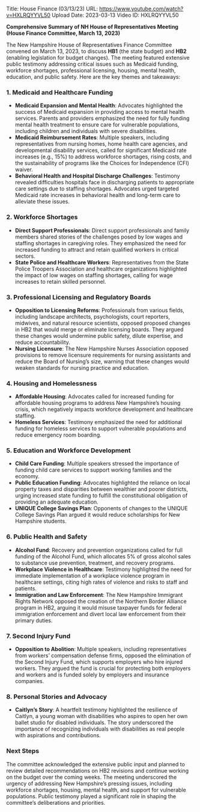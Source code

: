 Title: House Finance (03/13/23)
URL: https://www.youtube.com/watch?v=HXLRQYYVL50
Upload Date: 2023-03-13
Video ID: HXLRQYYVL50

**Comprehensive Summary of NH House of Representatives Meeting (House Finance Committee, March 13, 2023)**

The New Hampshire House of Representatives Finance Committee convened on March 13, 2023, to discuss **HB1** (the state budget) and **HB2** (enabling legislation for budget changes). The meeting featured extensive public testimony addressing critical issues such as Medicaid funding, workforce shortages, professional licensing, housing, mental health, education, and public safety. Here are the key themes and takeaways:

### **1. Medicaid and Healthcare Funding**
- **Medicaid Expansion and Mental Health**: Advocates highlighted the success of Medicaid expansion in providing access to mental health services. Parents and providers emphasized the need for fully funding mental health treatment to ensure care for vulnerable populations, including children and individuals with severe disabilities.
- **Medicaid Reimbursement Rates**: Multiple speakers, including representatives from nursing homes, home health care agencies, and developmental disability services, called for significant Medicaid rate increases (e.g., 15%) to address workforce shortages, rising costs, and the sustainability of programs like the Choices for Independence (CFI) waiver.
- **Behavioral Health and Hospital Discharge Challenges**: Testimony revealed difficulties hospitals face in discharging patients to appropriate care settings due to staffing shortages. Advocates urged targeted Medicaid rate increases in behavioral health and long-term care to alleviate these issues.

### **2. Workforce Shortages**
- **Direct Support Professionals**: Direct support professionals and family members shared stories of the challenges posed by low wages and staffing shortages in caregiving roles. They emphasized the need for increased funding to attract and retain qualified workers in critical sectors.
- **State Police and Healthcare Workers**: Representatives from the State Police Troopers Association and healthcare organizations highlighted the impact of low wages on staffing shortages, calling for wage increases to retain skilled personnel.

### **3. Professional Licensing and Regulatory Boards**
- **Opposition to Licensing Reforms**: Professionals from various fields, including landscape architects, psychologists, court reporters, midwives, and natural resource scientists, opposed proposed changes in HB2 that would merge or eliminate licensing boards. They argued these changes would undermine public safety, dilute expertise, and reduce accountability.
- **Nursing Licensure**: The New Hampshire Nurses Association opposed provisions to remove licensure requirements for nursing assistants and reduce the Board of Nursing’s size, warning that these changes would weaken standards for nursing practice and education.

### **4. Housing and Homelessness**
- **Affordable Housing**: Advocates called for increased funding for affordable housing programs to address New Hampshire’s housing crisis, which negatively impacts workforce development and healthcare staffing.
- **Homeless Services**: Testimony emphasized the need for additional funding for homeless services to support vulnerable populations and reduce emergency room boarding.

### **5. Education and Workforce Development**
- **Child Care Funding**: Multiple speakers stressed the importance of funding child care services to support working families and the economy.
- **Public Education Funding**: Advocates highlighted the reliance on local property taxes and disparities between wealthier and poorer districts, urging increased state funding to fulfill the constitutional obligation of providing an adequate education.
- **UNIQUE College Savings Plan**: Opponents of changes to the UNIQUE College Savings Plan argued it would reduce scholarships for New Hampshire students.

### **6. Public Health and Safety**
- **Alcohol Fund**: Recovery and prevention organizations called for full funding of the Alcohol Fund, which allocates 5% of gross alcohol sales to substance use prevention, treatment, and recovery programs.
- **Workplace Violence in Healthcare**: Testimony highlighted the need for immediate implementation of a workplace violence program in healthcare settings, citing high rates of violence and risks to staff and patients.
- **Immigration and Law Enforcement**: The New Hampshire Immigrant Rights Network opposed the creation of the Northern Border Alliance program in HB2, arguing it would misuse taxpayer funds for federal immigration enforcement and divert local law enforcement from their primary duties.

### **7. Second Injury Fund**
- **Opposition to Abolition**: Multiple speakers, including representatives from workers’ compensation defense firms, opposed the elimination of the Second Injury Fund, which supports employers who hire injured workers. They argued the fund is crucial for protecting both employers and workers and is funded solely by employers and insurance companies.

### **8. Personal Stories and Advocacy**
- **Caitlyn’s Story**: A heartfelt testimony highlighted the resilience of Caitlyn, a young woman with disabilities who aspires to open her own ballet studio for disabled individuals. The story underscored the importance of recognizing individuals with disabilities as real people with aspirations and contributions.

### **Next Steps**
The committee acknowledged the extensive public input and planned to review detailed recommendations on HB2 revisions and continue working on the budget over the coming weeks. The meeting underscored the urgency of addressing New Hampshire’s pressing issues, including workforce shortages, housing, mental health, and support for vulnerable populations. Public testimony played a significant role in shaping the committee’s deliberations and priorities.